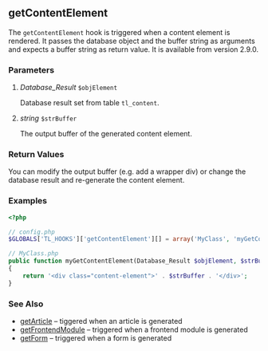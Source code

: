 getContentElement
-----------------

The `getContentElement` hook is triggered when a content element is rendered. It passes the database object and the buffer string as arguments and expects a buffer string as return value. It is available from version 2.9.0.


### Parameters ###

1. *Database_Result* `$objElement`

	Database result set from table `tl_content`.

2. *string* `$strBuffer`

	The output buffer of the generated content element.


### Return Values ###

You can modify the output buffer (e.g. add a wrapper div) or change the database result and re-generate the content element.


### Examples ###

```php
<?php

// config.php
$GLOBALS['TL_HOOKS']['getContentElement'][] = array('MyClass', 'myGetContentElement');

// MyClass.php
public function myGetContentElement(Database_Result $objElement, $strBuffer)
{
    return '<div class="content-element">' . $strBuffer . '</div>';
}
```


### See Also ###

- [getArticle](getArticle.md) – tiggered when an article is generated
- [getFrontendModule](getFrontendModule.md) – triggered when a frontend module is generated
- [getForm](getForm.md) – triggered when a form is generated


